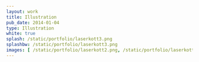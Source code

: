 ```yaml
---
layout: work
title: Illustration
pub_date: 2014-01-04
type: Illustration
white: true
splash: /static/portfolio/laserkott3.png
splashbw: /static/portfolio/laserkott3.png
images: [ /static/portfolio/laserkott2.png, /static/portfolio/laserkott1.png ]
---
```


